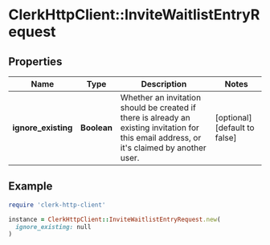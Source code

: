 # ClerkHttpClient::InviteWaitlistEntryRequest

## Properties

| Name | Type | Description | Notes |
| ---- | ---- | ----------- | ----- |
| **ignore_existing** | **Boolean** | Whether an invitation should be created if there is already an existing invitation for this email address, or it&#39;s claimed by another user. | [optional][default to false] |

## Example

```ruby
require 'clerk-http-client'

instance = ClerkHttpClient::InviteWaitlistEntryRequest.new(
  ignore_existing: null
)
```

